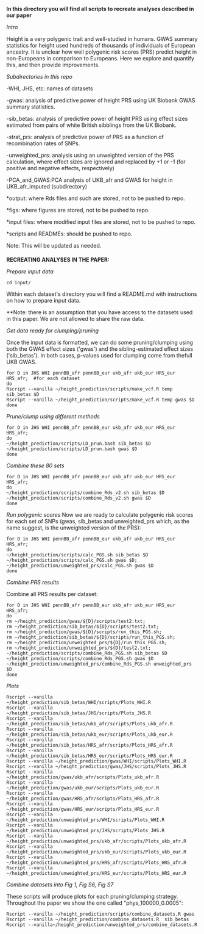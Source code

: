**In this directory you will find all scripts to recreate analyses described in our paper**

*Intro*

Height is a very polygenic trait and well-studied in humans. GWAS summary statistics for height used hundreds of thousands of individuals of European ancestry. It is unclear how well polygenic risk scores (PRS) predict height in non-Europeans in comparison to Europeans. Here we explore and quantify this, and then provide improvements.

*Subdirectories in this repo*

-WHI, JHS, etc: names of datasets

-gwas: analysis of predictive power of height PRS using UK Biobank GWAS summary statistics.

-sib_betas: analysis of predictive power of height PRS using effect sizes estimated from pairs of white British sibblings from the UK Biobank.

-strat_prs: analysis of predictive power of PRS as a function of recombination rates of SNPs.

-unweighted_prs: analysis using an unweighted version of the PRS calculation, where effect sizes are ignored and replaced by +1 or -1 (for positive and negative effects, respectively)

-PCA_and_GWAS:PCA analysis of UKB_afr and GWAS for height in UKB_afr_imputed (subdirectory)

*output: where Rds files and such are stored, not to be pushed to repo.

*figs: where figures are stored, not to be pushed to repo.

*input files: where modified input files are stored, not to be pushed to repo.

*scripts and READMEs: should be pushed to repo.

Note: This will be updated as needed.
####
**RECREATING ANALYSES IN THE PAPER:**

*Prepare input data*

```
cd input/
```

Within each dataset's directory you will find a README.md with instructions on how to prepare input data. 

**Note: there is an assumption that you have access to the datasets used in this paper. We are not allowed to share the raw data.

*Get data ready for clumping/pruning*

Once the input data is formatted, we can do some pruning/clumping using both the GWAS effect sizes ('gwas') and the sibling-estimated effect sizes ('sib_betas'). In both cases, p-values used for clumping come from thefull UKB GWAS.

```
for D in JHS WHI pennBB_afr pennBB_eur ukb_afr ukb_eur HRS_eur HRS_afr;  #for each dataset
do
Rscript --vanilla ~/height_prediction/scripts/make_vcf.R temp sib_betas $D
Rscript --vanilla ~/height_prediction/scripts/make_vcf.R temp gwas $D
done
```

*Prune/clump using different methods* 
```
for D in JHS WHI pennBB_afr pennBB_eur ukb_afr ukb_eur HRS_eur HRS_afr;
do
~/height_prediction/scripts/LD_prun.bash sib_betas $D
~/height_prediction/scripts/LD_prun.bash gwas $D
done
```

*Combine these 80 sets*

```
for D in JHS WHI pennBB_afr pennBB_eur ukb_afr ukb_eur HRS_eur HRS_afr;
do
~/height_prediction/scripts/combine_Rds_v2.sh sib_betas $D
~/height_prediction/scripts/combine_Rds_v2.sh gwas $D
done
```

*Run polygenic scores*
Now we are ready to calculate polygenic risk scores for each set of SNPs (gwas, sib_betas and unweighted_prs which, as the name suggest, is the unweighted version of the PRS):

```
for D in JHS WHI pennBB_afr pennBB_eur ukb_afr ukb_eur HRS_eur HRS_afr;
do
~/height_prediction/scripts/calc_PGS.sh sib_betas $D
~/height_prediction/scripts/calc_PGS.sh gwas $D;
~/height_prediction/unweighted_prs/calc_PGS.sh gwas $D
done
```

*Combine PRS results*

Combine all PRS results per dataset:
```
for D in JHS WHI pennBB_afr pennBB_eur ukb_afr ukb_eur HRS_eur HRS_afr;
do
rm ~/height_prediction/gwas/${D}/scripts/test2.txt;
rm ~/height_prediction/sib_betas/${D}/scripts/test2.txt;
rm ~/height_prediction/gwas/${D}/scripts/run_this_PGS.sh;
rm ~/height_prediction/sib_betas/${D}/scripts/run_this_PGS.sh;
rm ~/height_prediction/unweighted_prs/${D}/run_this_PGS.sh;
rm ~/height_prediction/unweighted_prs/${D}/test2.txt;
~/height_prediction/scripts/combine_Rds_PGS.sh sib_betas $D
~/height_prediction/scripts/combine_Rds_PGS.sh gwas $D
~/height_prediction/unweighted_prs/combine_Rds_PGS.sh unweighted_prs $D
done
```


*Plots*

```
Rscript --vanilla ~/height_prediction/sib_betas/WHI/scripts/Plots_WHI.R
Rscript --vanilla ~/height_prediction/sib_betas/JHS/scripts/Plots_JHS.R
Rscript --vanilla ~/height_prediction/sib_betas/ukb_afr/scripts/Plots_ukb_afr.R
Rscript --vanilla ~/height_prediction/sib_betas/ukb_eur/scripts/Plots_ukb_eur.R
Rscript --vanilla ~/height_prediction/sib_betas/HRS_afr/scripts/Plots_HRS_afr.R
Rscript --vanilla ~/height_prediction/sib_betas/HRS_eur/scripts/Plots_HRS_eur.R
Rscript --vanilla ~/height_prediction/gwas/WHI/scripts/Plots_WHI.R
Rscript --vanilla ~/height_prediction/gwas/JHS/scripts/Plots_JHS.R
Rscript --vanilla ~/height_prediction/gwas/ukb_afr/scripts/Plots_ukb_afr.R
Rscript --vanilla ~/height_prediction/gwas/ukb_eur/scripts/Plots_ukb_eur.R
Rscript --vanilla ~/height_prediction/gwas/HRS_afr/scripts/Plots_HRS_afr.R
Rscript --vanilla ~/height_prediction/gwas/HRS_eur/scripts/Plots_HRS_eur.R
Rscript --vanilla ~/height_prediction/unweighted_prs/WHI/scripts/Plots_WHI.R
Rscript --vanilla ~/height_prediction/unweighted_prs/JHS/scripts/Plots_JHS.R
Rscript --vanilla ~/height_prediction/unweighted_prs/ukb_afr/scripts/Plots_ukb_afr.R
Rscript --vanilla ~/height_prediction/unweighted_prs/ukb_eur/scripts/Plots_ukb_eur.R
Rscript --vanilla ~/height_prediction/unweighted_prs/HRS_afr/scripts/Plots_HRS_afr.R
Rscript --vanilla ~/height_prediction/unweighted_prs/HRS_eur/scripts/Plots_HRS_eur.R
```


*Combine datasets into Fig 1, Fig S6, Fig S7*

These scripts will produce plots for each pruning/clumping strategy. Throughout the paper we show the one called "phys_100000_0.0005":

```
Rscript --vanilla ~/height_prediction/scripts/combine_datasets.R gwas
Rscript --vanilla ~/height_prediction/combine_datasets.R  sib_betas
Rscript --vanilla~/height_prediction/unweighted_prs/combine_datasets.R
```
